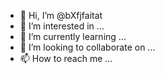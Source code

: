 - 👋 Hi, I’m @bXfjfaitat
- 👀 I’m interested in ...
- 🌱 I’m currently learning ...
- 💞️ I’m looking to collaborate on ...
- 📫 How to reach me ...

<!---
bXfjfaitat/bXfjfaitat is a ✨ special ✨ repository because its `README.md` (this file) appears on your GitHub profile.
You can click the Preview link to take a look at your changes.
--->
